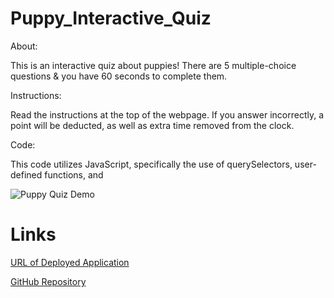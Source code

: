 # Puppy_Interactive_Quiz


About:

This is an interactive quiz about puppies! There are 5 multiple-choice questions & you have 60 seconds to complete them. 


Instructions:

Read the instructions at the top of the webpage. 
If you answer incorrectly, a point will be deducted, as well as extra time removed from the clock.


Code:

This code utilizes JavaScript, specifically the use of querySelectors, user-defined functions, and  

![Puppy Quiz Demo]()


# Links


[URL of Deployed Application](https://github.com/miadehaan/Puppy_Quiz)

[GitHub Repository](https://miadehaan.github.io/Puppy_Quiz/)